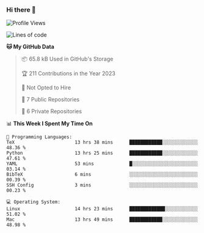 ### Hi there 👋

<!--
**huayuan4396/huayuan4396** is a ✨ _special_ ✨ repository because its `README.md` (this file) appears on your GitHub profile.

Here are some ideas to get you started:

- 🔭 I’m currently working on ...
- 🌱 I’m currently learning ...
- 👯 I’m looking to collaborate on ...
- 🤔 I’m looking for help with ...
- 💬 Ask me about ...
- 📫 How to reach me: ...
- 😄 Pronouns: ...
- ⚡ Fun fact: ...
-->

<!--START_SECTION:waka-->
![Profile Views](http://img.shields.io/badge/Profile%20Views-0-blue)

![Lines of code](https://img.shields.io/badge/From%20Hello%20World%20I%27ve%20Written-185.1%20thousand%20lines%20of%20code-blue)

**🐱 My GitHub Data** 

> 📦 65.8 kB Used in GitHub's Storage 
 > 
> 🏆 211 Contributions in the Year 2023
 > 
> 🚫 Not Opted to Hire
 > 
> 📜 7 Public Repositories 
 > 
> 🔑 6 Private Repositories 
 > 
📊 **This Week I Spent My Time On** 

```text
💬 Programming Languages: 
TeX                      13 hrs 38 mins      ████████████░░░░░░░░░░░░░   48.36 % 
Python                   13 hrs 25 mins      ████████████░░░░░░░░░░░░░   47.61 % 
YAML                     53 mins             █░░░░░░░░░░░░░░░░░░░░░░░░   03.14 % 
BibTeX                   6 mins              ░░░░░░░░░░░░░░░░░░░░░░░░░   00.39 % 
SSH Config               3 mins              ░░░░░░░░░░░░░░░░░░░░░░░░░   00.23 % 

💻 Operating System: 
Linux                    14 hrs 23 mins      █████████████░░░░░░░░░░░░   51.02 % 
Mac                      13 hrs 49 mins      ████████████░░░░░░░░░░░░░   48.98 % 
```


<!--END_SECTION:waka-->
